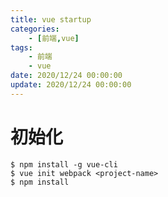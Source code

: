 ```yaml
---
title: vue startup
categories: 
	- [前端,vue]
tags:
	- 前端
	- vue
date: 2020/12/24 00:00:00
update: 2020/12/24 00:00:00
---
```


# 初始化

```shell
$ npm install -g vue-cli
$ vue init webpack <project-name>
$ npm install
```

